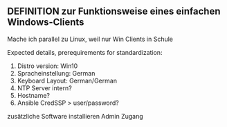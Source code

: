 ## DEFINITION zur Funktionsweise eines einfachen Windows-Clients
Mache ich parallel zu Linux, weil nur Win Clients in Schule  

Expected details, prerequirements for standardization: 
1. Distro version: Win10
2. Spracheinstellung: German
3. Keyboard Layout: German/German 
6. NTP Server intern?
7. Hostname? 
8. Ansible CredSSP > user/password?


zusätzliche Software installieren
Admin Zugang


